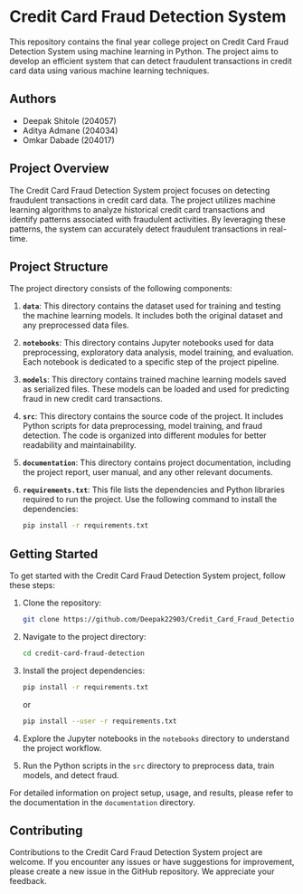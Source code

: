 # Credit Card Fraud Detection System

This repository contains the final year college project on Credit Card Fraud Detection System using machine learning in Python. The project aims to develop an efficient system that can detect fraudulent transactions in credit card data using various machine learning techniques.

## Authors

- Deepak Shitole (204057)
- Aditya Admane (204034)
- Omkar Dabade (204017)

## Project Overview

The Credit Card Fraud Detection System project focuses on detecting fraudulent transactions in credit card data. The project utilizes machine learning algorithms to analyze historical credit card transactions and identify patterns associated with fraudulent activities. By leveraging these patterns, the system can accurately detect fraudulent transactions in real-time.

## Project Structure

The project directory consists of the following components:

1. **`data`**: This directory contains the dataset used for training and testing the machine learning models. It includes both the original dataset and any preprocessed data files.

2. **`notebooks`**: This directory contains Jupyter notebooks used for data preprocessing, exploratory data analysis, model training, and evaluation. Each notebook is dedicated to a specific step of the project pipeline.

3. **`models`**: This directory contains trained machine learning models saved as serialized files. These models can be loaded and used for predicting fraud in new credit card transactions.

4. **`src`**: This directory contains the source code of the project. It includes Python scripts for data preprocessing, model training, and fraud detection. The code is organized into different modules for better readability and maintainability.

5. **`documentation`**: This directory contains project documentation, including the project report, user manual, and any other relevant documents.

6. **`requirements.txt`**: This file lists the dependencies and Python libraries required to run the project. Use the following command to install the dependencies:

   ```bash
   pip install -r requirements.txt
   ```

## Getting Started

To get started with the Credit Card Fraud Detection System project, follow these steps:

1. Clone the repository:

   ```bash
   git clone https://github.com/Deepak22903/Credit_Card_Fraud_Detection_System_Final
   ```

2. Navigate to the project directory:

   ```bash
   cd credit-card-fraud-detection
   ```

3. Install the project dependencies:

   ```bash
   pip install -r requirements.txt
   ```
   or
   ```bash
   pip install --user -r requirements.txt
   ```

5. Explore the Jupyter notebooks in the `notebooks` directory to understand the project workflow.

6. Run the Python scripts in the `src` directory to preprocess data, train models, and detect fraud.

For detailed information on project setup, usage, and results, please refer to the documentation in the `documentation` directory.

## Contributing

Contributions to the Credit Card Fraud Detection System project are welcome. If you encounter any issues or have suggestions for improvement, please create a new issue in the GitHub repository. We appreciate your feedback.



